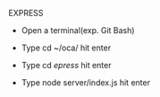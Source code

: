 EXPRESS

- Open a terminal(exp. Git Bash)

- Type cd ~/oca/ hit enter

- Type cd *epress* hit enter

- Type node server/index.js hit enter
